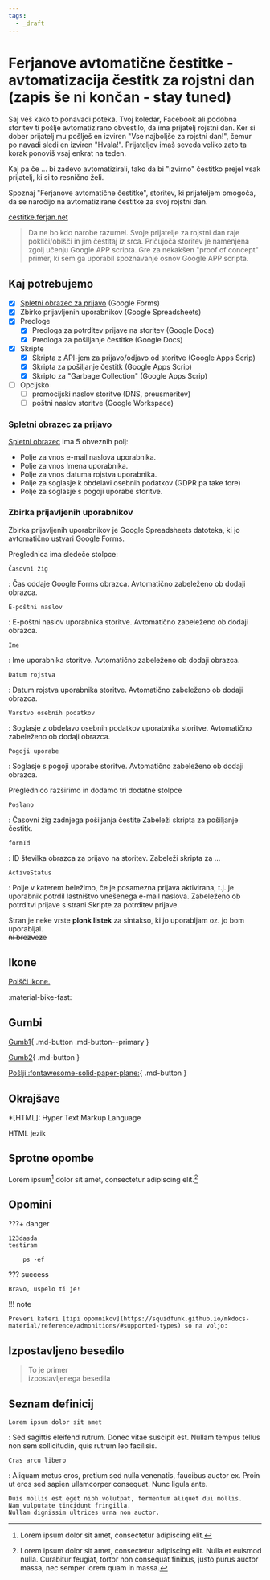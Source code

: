 ```yaml
---
tags:
  - _draft
---
```


# Ferjanove avtomatične čestitke - avtomatizacija čestitk za rojstni dan (zapis še ni končan - stay tuned)

Saj veš kako to ponavadi poteka. Tvoj koledar, Facebook ali podobna storitev ti pošlje avtomatizirano obvestilo, da ima prijatelj rojstni dan. Ker si dober prijatelj mu pošlješ en izviren "Vse najboljše za rojstni dan!", čemur po navadi sledi en izviren "Hvala!". Prijateljev imaš seveda veliko zato ta korak ponoviš vsaj enkrat na teden. 

Kaj pa če ... bi zadevo avtomatizirali, tako da bi "izvirno" čestitko prejel vsak prijatelj, ki si to resnično želi.

Spoznaj "Ferjanove avtomatične čestitke", storitev, ki prijateljem omogoča, da se naročijo na avtomatizirane čestitke za svoj rojstni dan.

[cestitke.ferjan.net](http://cestitke.ferjan.net)

  >Da ne bo kdo narobe razumel. Svoje prijatelje za rojstni dan raje pokliči/obišči in jim čestitaj iz srca.
  >Pričujoča storitev je namenjena zgolj učenju Google APP scripta. Gre za nekakšen "proof of concept" primer, ki sem ga uporabil spoznavanje osnov Google APP scripta. 

## Kaj potrebujemo

- [x] [Spletni obrazec za prijavo](#spletni-obrazec-za-prijavo) (Google Forms)
- [x] Zbirko prijavljenih uporabnikov (Google Spreadsheets)
- [x] Predloge 
    * [x] Predloga za potrditev prijave na storitev (Google Docs)
    * [x] Predloga za pošiljanje čestitke (Google Docs)
- [x] Skripte 
    * [x] Skripta z API-jem za prijavo/odjavo od storitve (Google Apps Scrip)
    * [x] Skripta za pošiljanje čestitk (Google Apps Scrip)
    * [x] Skripto za "Garbage Collection" (Google Apps Scrip)
- [ ] Opcijsko
    * [ ] promocijski naslov storitve (DNS, preusmeritev)
    * [ ] poštni naslov storitve (Google Workspace)

### Spletni obrazec za prijavo

[Spletni obrazec](https://docs.google.com/forms/d/e/1FAIpQLSeDGwYFHfKZaCR3yZq9OfqTnXkaSsmVFsIaJUB_bvB6G-pkCw/viewform) ima 5 obveznih polj:

* Polje za vnos e-mail naslova uporabnika.
* Polje za vnos Imena uporabnika.
* Polje za vnos datuma rojstva uporabnika.
* Polje za soglasje k obdelavi osebnih podatkov (GDPR pa take fore)
* Polje za soglasje s pogoji uporabe storitve.

### Zbirka prijavljenih uporabnikov

Zbirka prijavljenih uporabnikov je Google Spreadsheets datoteka, ki jo avtomatično ustvari Google Forms.

Preglednica ima sledeče stolpce:

`Časovni žig`

:   Čas oddaje Google Forms obrazca.
    Avtomatično zabeleženo ob dodaji obrazca.

`E-poštni naslov`	

:   E-poštni naslov uporabnika storitve.
    Avtomatično zabeleženo ob dodaji obrazca.

`Ime`

:   Ime uporabnika storitve.
    Avtomatično zabeleženo ob dodaji obrazca.

`Datum rojstva`	

:   Datum rojstva uporabnika storitve.
    Avtomatično zabeleženo ob dodaji obrazca.

`Varstvo osebnih podatkov`	

:   Soglasje z obdelavo osebnih podatkov uporabnika storitve.
    Avtomatično zabeleženo ob dodaji obrazca.

`Pogoji uporabe`	

:   Soglasje s pogoji uporabe storitve.
    Avtomatično zabeleženo ob dodaji obrazca.

Preglednico razširimo in dodamo tri dodatne stolpce

`Poslano`	

:   Časovni žig zadnjega pošiljanja čestite
    Zabeleži skripta za pošiljanje čestitk.

`formId`	

:   ID številka obrazca za prijavo na storitev.
    Zabeleži skripta za ...

`ActiveStatus`

:   Polje v katerem beležimo, če je posamezna prijava aktivirana, t.j. je uporabnik potrdil lastništvo vnešenega e-mail naslova.
    Zabeleženo ob potrditvi prijave s strani Skripte za potrditev prijave.





Stran je neke vrste **plonk listek** za sintakso, ki jo uporabljam oz. jo bom uporabljal.  
~~ni brezveze~~

## Ikone

[Poišči ikone.](https://squidfunk.github.io/mkdocs-material/reference/icons-emojis/#search)

:material-bike-fast:

## Gumbi

[Gumb1](#){ .md-button .md-button--primary }

[Gumb2](#){ .md-button }

[Pošlji :fontawesome-solid-paper-plane:](#){ .md-button }

## Okrajšave

*[HTML]: Hyper Text Markup Language

HTML jezik

## Sprotne opombe

Lorem ipsum[^1] dolor sit amet, consectetur adipiscing elit.[^2]

[^1]: Lorem ipsum dolor sit amet, consectetur adipiscing elit.

[^2]:
    Lorem ipsum dolor sit amet, consectetur adipiscing elit. Nulla et euismod
    nulla. Curabitur feugiat, tortor non consequat finibus, justo purus auctor
    massa, nec semper lorem quam in massa.

## Opomini 

???+ danger
    
    123dasda  
    testiram 

        ps -ef

??? success

    Bravo, uspelo ti je!

!!! note

    Preveri kateri [tipi opomnikov](https://squidfunk.github.io/mkdocs-material/reference/admonitions/#supported-types) so na voljo:
    
## Izpostavljeno besedilo

  > To je primer  
  > izpostavljenega besedila

## Seznam definicij

`Lorem ipsum dolor sit amet`

:   Sed sagittis eleifend rutrum. Donec vitae suscipit est. Nullam tempus
    tellus non sem sollicitudin, quis rutrum leo facilisis.

`Cras arcu libero`

:   Aliquam metus eros, pretium sed nulla venenatis, faucibus auctor ex. Proin
    ut eros sed sapien ullamcorper consequat. Nunc ligula ante.

    Duis mollis est eget nibh volutpat, fermentum aliquet dui mollis.
    Nam vulputate tincidunt fringilla.
    Nullam dignissim ultrices urna non auctor.